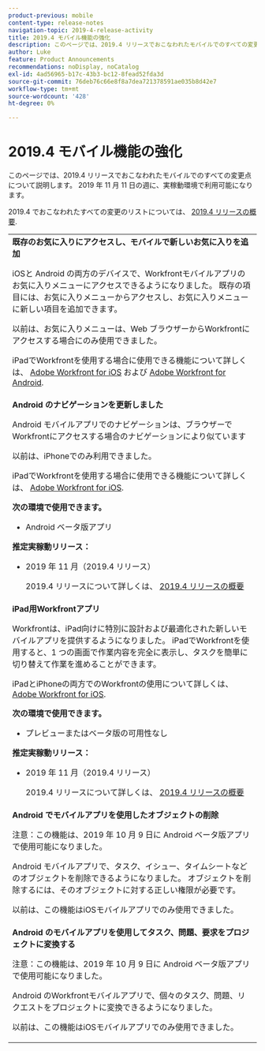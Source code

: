 ```yaml
---
product-previous: mobile
content-type: release-notes
navigation-topic: 2019-4-release-activity
title: 2019.4 モバイル機能の強化
description: このページでは、2019.4 リリースでおこなわれたモバイルでのすべての変更点について説明します。 2019 年 11 月 11 日の週に、実稼動環境で利用可能になります。
author: Luke
feature: Product Announcements
recommendations: noDisplay, noCatalog
exl-id: 4ad56965-b17c-43b3-bc12-8fead52fda3d
source-git-commit: 76deb76c66e8f8a7dea721378591ae035b8d42e7
workflow-type: tm+mt
source-wordcount: '428'
ht-degree: 0%

---
```


# 2019.4 モバイル機能の強化

このページでは、2019.4 リリースでおこなわれたモバイルでのすべての変更点について説明します。 2019 年 11 月 11 日の週に、実稼動環境で利用可能になります。

2019.4 でおこなわれたすべての変更のリストについては、 [2019.4 リリースの概要](../../../../product-announcements/product-releases/quarterly-release-archive/2019.4-release-activity/2019.4-release-activity-overview.md).

<table style="table-layout:auto"> 
 <col> 
 <tbody> 
  <tr> 
   <td><strong>既存のお気に入りにアクセスし、モバイルで新しいお気に入りを追加</strong> <p>iOSと Android の両方のデバイスで、Workfrontモバイルアプリのお気に入りメニューにアクセスできるようになりました。 既存の項目には、お気に入りメニューからアクセスし、お気に入りメニューに新しい項目を追加できます。</p> <p>以前は、お気に入りメニューは、Web ブラウザーからWorkfrontにアクセスする場合にのみ使用できました。</p> <p>iPadでWorkfrontを使用する場合に使用できる機能について詳しくは、 <a href="../../../../workfront-basics/mobile-apps/using-the-workfront-mobile-app/workfront-for-ios.md" class="MCXref xref" xrefformat="{para}">Adobe Workfront for iOS</a> および <a href="../../../../workfront-basics/mobile-apps/using-the-workfront-mobile-app/workfront-for-android.md" class="MCXref xref" xrefformat="{para}">Adobe Workfront for Android</a>.</p></td> 
  </tr> 
  <tr> 
   <td><strong>Android のナビゲーションを更新しました</strong> <p>Android モバイルアプリでのナビゲーションは、ブラウザーでWorkfrontにアクセスする場合のナビゲーションにより似ています</p> <p>以前は、iPhoneでのみ利用できました。</p> <p>iPadでWorkfrontを使用する場合に使用できる機能について詳しくは、 <a href="../../../../workfront-basics/mobile-apps/using-the-workfront-mobile-app/workfront-for-ios.md" class="MCXref xref" xrefformat="{para}">Adobe Workfront for iOS</a>.</p> 
    <div class="workfront_plans"> 
     <p><strong>次の環境で使用できます。</strong> </p> 
     <ul> 
      <li>Android ベータ版アプリ</li> 
     </ul> 
     <p><strong>推定実稼動リリース：</strong> </p> 
     <ul> 
      <li> <p>2019 年 11 月（2019.4 リリース）</p> <p>2019.4 リリースについて詳しくは、 <a href="../../../../product-announcements/product-releases/quarterly-release-archive/2019.4-release-activity/2019.4-release-activity-overview.md" class="MCXref xref" xrefformat="{para}">2019.4 リリースの概要</a></p> </li> 
     </ul> 
    </div></td> 
  </tr> 
  <tr> 
   <td><strong>iPad用Workfrontアプリ</strong> <p>Workfrontは、iPad向けに特別に設計および最適化された新しいモバイルアプリを提供するようになりました。 iPadでWorkfrontを使用すると、1 つの画面で作業内容を完全に表示し、タスクを簡単に切り替えて作業を進めることができます。</p> <p>iPadとiPhoneの両方でのWorkfrontの使用について詳しくは、 <a href="../../../../workfront-basics/mobile-apps/using-the-workfront-mobile-app/workfront-for-ios.md" class="MCXref xref" xrefformat="{para}">Adobe Workfront for iOS</a>.</p> 
    <div class="workfront_plans"> 
     <p><strong>次の環境で使用できます。</strong> </p> 
     <ul> 
      <li>プレビューまたはベータ版の可用性なし</li> 
     </ul> 
     <p><strong>推定実稼動リリース：</strong> </p> 
     <ul> 
      <li> <p>2019 年 11 月（2019.4 リリース）</p> <p>2019.4 リリースについて詳しくは、 <a href="../../../../product-announcements/product-releases/quarterly-release-archive/2019.4-release-activity/2019.4-release-activity-overview.md" class="MCXref xref" xrefformat="{para}">2019.4 リリースの概要</a></p> </li> 
     </ul> 
    </div></td> 
  </tr> 
  <tr> 
   <td> 
    <div> 
     <strong>Android でモバイルアプリを使用したオブジェクトの削除</strong> 
     <p>注意：この機能は、2019 年 10 月 9 日に Android ベータ版アプリで使用可能になりました。</p> 
     <p>Android モバイルアプリで、タスク、イシュー、タイムシートなどのオブジェクトを削除できるようになりました。 オブジェクトを削除するには、そのオブジェクトに対する正しい権限が必要です。</p> 
     <p>以前は、この機能はiOSモバイルアプリでのみ使用できました。</p> 
    </div> </td> 
  </tr> 
  <tr> 
   <td><strong>Android のモバイルアプリを使用してタスク、問題、要求をプロジェクトに変換する</strong> <p>注意：この機能は、2019 年 10 月 9 日に Android ベータ版アプリで使用可能になりました。</p> <p>Android のWorkfrontモバイルアプリで、個々のタスク、問題、リクエストをプロジェクトに変換できるようになりました。</p> <p>以前は、この機能はiOSモバイルアプリでのみ使用できました。</p> </td> 
  </tr> 
 </tbody> 
</table>
